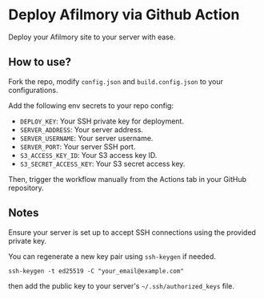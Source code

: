 # Deploy Afilmory via Github Action

Deploy your Afilmory site to your server with ease.

## How to use?

Fork the repo, modify `config.json` and `build.config.json` to your configurations.

Add the following env secrets to your repo config:

- `DEPLOY_KEY`: Your SSH private key for deployment.
- `SERVER_ADDRESS`: Your server address.
- `SERVER_USERNAME`: Your server username.
- `SERVER_PORT`: Your server SSH port.
- `S3_ACCESS_KEY_ID`: Your S3 access key ID.
- `S3_SECRET_ACCESS_KEY`: Your S3 secret access key.

Then, trigger the workflow manually from the Actions tab in your GitHub repository.

## Notes

Ensure your server is set up to accept SSH connections using the provided private key.

You can regenerate a new key pair using `ssh-keygen` if needed.

```
ssh-keygen -t ed25519 -C "your_email@example.com"
```

then add the public key to your server's `~/.ssh/authorized_keys` file.